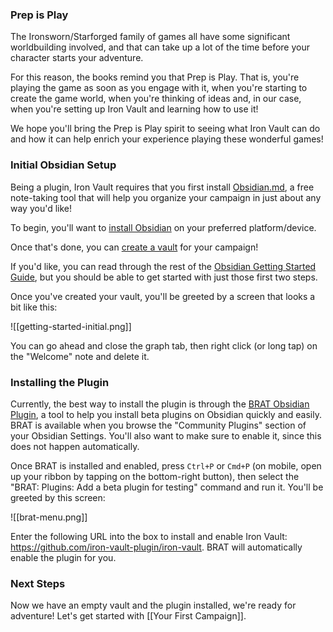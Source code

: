 ### Prep is Play

The Ironsworn/Starforged family of games all have some significant worldbuilding involved, and that can take up a lot of the time before your character starts your adventure.

For this reason, the books remind you that Prep is Play. That is, you're playing the game as soon as you engage with it, when you're starting to create the game world, when you're thinking of ideas and, in our case, when you're setting up Iron Vault and learning how to use it!

We hope you'll bring the Prep is Play spirit to seeing what Iron Vault can do and how it can help enrich your experience playing these wonderful games!

### Initial Obsidian Setup

Being a plugin, Iron Vault requires that you first install [Obsidian.md](https://obsidian.md), a free note-taking tool that will help you organize your campaign in just about any way you'd like!

To begin, you'll want to [install Obsidian](https://help.obsidian.md/Getting+started/Download+and+install+Obsidian) on your preferred platform/device.

Once that's done, you can [create a vault](https://help.obsidian.md/Getting+started/Create+a+vault) for your campaign!

If you'd like, you can read through the rest of the [Obsidian Getting Started Guide](https://help.obsidian.md/Home#Getting+started), but you should be able to get started with just those first two steps.

Once you've created your vault, you'll be greeted by a screen that looks a bit like this:

![[getting-started-initial.png]]

You can go ahead and close the graph tab, then right click (or long tap) on the "Welcome" note and delete it.

### Installing the Plugin

Currently, the best way to install the plugin is through the [BRAT Obsidian Plugin](https://tfthacker.com/brat-quick-guide), a tool to help you install beta plugins on Obsidian quickly and easily. BRAT is available when you browse the "Community Plugins" section of your Obsidian Settings. You'll also want to make sure to enable it, since this does not happen automatically.

Once BRAT is installed and enabled, press `Ctrl+P` or `Cmd+P` (on mobile, open up your ribbon by tapping on the bottom-right button), then select the "BRAT: Plugins: Add a beta plugin for testing" command and run it. You'll be greeted by this screen:

![[brat-menu.png]]

Enter the following URL into the box to install and enable Iron Vault: https://github.com/iron-vault-plugin/iron-vault. BRAT will automatically enable the plugin for you.

### Next Steps

Now we have an empty vault and the plugin installed, we're ready for adventure! Let's get started with [[Your First Campaign]].


